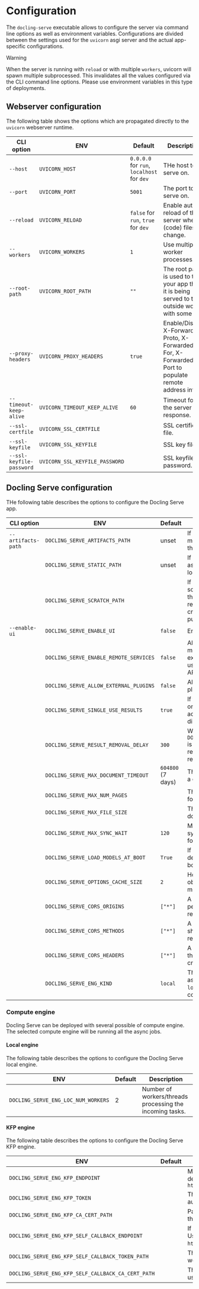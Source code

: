 # Configuration

The `docling-serve` executable allows to configure the server via command line
options as well as environment variables.
Configurations are divided between the settings used for the `uvicorn` asgi
server and the actual app-specific configurations.

 > [!WARNING]
> When the server is running with `reload` or with multiple `workers`, uvicorn
> will spawn multiple subprocessed. This invalidates all the values configured
> via the CLI command line options. Please use environment variables in this
> type of deployments.

## Webserver configuration

The following table shows the options which are propagated directly to the
`uvicorn` webserver runtime.

| CLI option | ENV | Default | Description |
| -----------|-----|---------|-------------|
| `--host` | `UVICORN_HOST` | `0.0.0.0` for `run`, `localhost` for `dev` | THe host to serve on. |
| `--port` | `UVICORN_PORT` | `5001` | The port to serve on. |
| `--reload` | `UVICORN_RELOAD` | `false` for `run`, `true` for `dev` | Enable auto-reload of the server when (code) files change. |
| `--workers` | `UVICORN_WORKERS` | `1` | Use multiple worker processes. |
| `--root-path` | `UVICORN_ROOT_PATH` | `""` | The root path is used to tell your app that it is being served to the outside world with some |
| `--proxy-headers` | `UVICORN_PROXY_HEADERS` | `true` | Enable/Disable X-Forwarded-Proto, X-Forwarded-For, X-Forwarded-Port to populate remote address info. |
| `--timeout-keep-alive` | `UVICORN_TIMEOUT_KEEP_ALIVE` | `60` | Timeout for the server response. |
| `--ssl-certfile` | `UVICORN_SSL_CERTFILE` |  | SSL certificate file. |
| `--ssl-keyfile` | `UVICORN_SSL_KEYFILE` |  | SSL key file. |
| `--ssl-keyfile-password` | `UVICORN_SSL_KEYFILE_PASSWORD` |  | SSL keyfile password. |

## Docling Serve configuration

THe following table describes the options to configure the Docling Serve app.

| CLI option | ENV | Default | Description |
| -----------|-----|---------|-------------|
| `--artifacts-path` | `DOCLING_SERVE_ARTIFACTS_PATH` | unset | If set to a valid directory, the model weights will be loaded from this path |
|  | `DOCLING_SERVE_STATIC_PATH` | unset | If set to a valid directory, the static assets for the docs and ui will be loaded from this path |
|  | `DOCLING_SERVE_SCRATCH_PATH` |  | If set, this directory will be used as scratch workspace, e.g. storing the results before they get requested. If unset, a temporary created is created for this purpose. |
| `--enable-ui` | `DOCLING_SERVE_ENABLE_UI` | `false` | Enable the demonstrator UI. |
|  | `DOCLING_SERVE_ENABLE_REMOTE_SERVICES` | `false` | Allow pipeline components making remote connections. For example, this is needed when using a vision-language model via APIs. |
|  | `DOCLING_SERVE_ALLOW_EXTERNAL_PLUGINS` | `false` | Allow the selection of third-party plugins. |
|  | `DOCLING_SERVE_SINGLE_USE_RESULTS` | `true` | If true, results can be accessed only once. If false, the results accumulate in the scratch directory. |
|  | `DOCLING_SERVE_RESULT_REMOVAL_DELAY` | `300` | When `DOCLING_SERVE_SINGLE_USE_RESULTS` is active, this is the delay before results are removed from the task registry. |
|  | `DOCLING_SERVE_MAX_DOCUMENT_TIMEOUT` | `604800` (7 days) | The maximum time for processing a document. |
|  | `DOCLING_SERVE_MAX_NUM_PAGES` |  | The maximum number of pages for a document to be processed. |
|  | `DOCLING_SERVE_MAX_FILE_SIZE` |  | The maximum file size for a document to be processed. |
|  | `DOCLING_SERVE_MAX_SYNC_WAIT` | `120` | Max number of seconds a synchronous endpoint is waiting for the task completion. |
|  | `DOCLING_SERVE_LOAD_MODELS_AT_BOOT` | `True` | If enabled, the models for the default options will be loaded at boot. |
|  | `DOCLING_SERVE_OPTIONS_CACHE_SIZE` | `2` | How many DocumentConveter objects (including their loaded models) to keep in the cache. |
|  | `DOCLING_SERVE_CORS_ORIGINS` | `["*"]` | A list of origins that should be permitted to make cross-origin requests. |
|  | `DOCLING_SERVE_CORS_METHODS` | `["*"]` | A list of HTTP methods that should be allowed for cross-origin requests. |
|  | `DOCLING_SERVE_CORS_HEADERS` | `["*"]` | A list of HTTP request headers that should be supported for cross-origin requests. |
|  | `DOCLING_SERVE_ENG_KIND` | `local` | The compute engine to use for the async tasks. Possible values are `local` and `kfp`. See below for more configurations of the engines. |

### Compute engine

Docling Serve can be deployed with several possible of compute engine.
The selected compute engine will be running all the async jobs.

#### Local engine

The following table describes the options to configure the Docling Serve local engine.

| ENV | Default | Description |
|-----|---------|-------------|
| `DOCLING_SERVE_ENG_LOC_NUM_WORKERS` | 2 | Number of workers/threads processing the incoming tasks. |

#### KFP engine

The following table describes the options to configure the Docling Serve KFP engine.

| ENV | Default | Description |
|-----|---------|-------------|
| `DOCLING_SERVE_ENG_KFP_ENDPOINT` |  | Must be set to the Kubeflow Pipeline endpoint. When using the in-cluster deployment, make sure to use the cluster endpoint, e.g. `https://NAME.NAMESPACE.svc.cluster.local:8888`  |
| `DOCLING_SERVE_ENG_KFP_TOKEN` |  | The authentication token for KFP. For in-cluster deployment, the app will load automatically the token of the ServiceAccount. |
| `DOCLING_SERVE_ENG_KFP_CA_CERT_PATH` |  | Path to the CA certificates for the KFP endpoint. For in-cluster deployment, the app will load automatically the internal CA. |
| `DOCLING_SERVE_ENG_KFP_SELF_CALLBACK_ENDPOINT` |  | If set, it enables internal callbacks providing status update of the KFP job. Usually something like `https://NAME.NAMESPACE.svc.cluster.local:5001/v1/callback/task/progress`. |
| `DOCLING_SERVE_ENG_KFP_SELF_CALLBACK_TOKEN_PATH` |  | The token used for authenticating the progress callback. For cluster-internal workloads, use `/run/secrets/kubernetes.io/serviceaccount/token`. |
| `DOCLING_SERVE_ENG_KFP_SELF_CALLBACK_CA_CERT_PATH` |  | The CA certificate for the progress callback. For cluster-inetrnal workloads, use `/var/run/secrets/kubernetes.io/serviceaccount/service-ca.crt`. |
